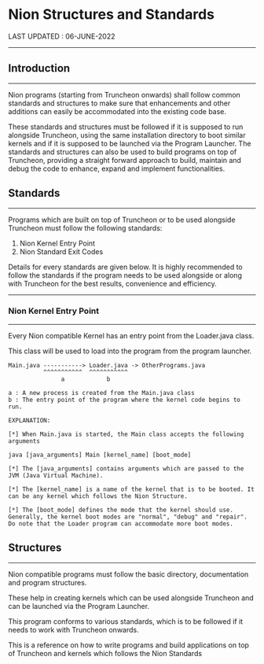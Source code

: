 # Nion Structures and Standards

LAST UPDATED : 06-JUNE-2022

---

## Introduction
---

Nion programs (starting from Truncheon onwards) shall follow common standards and structures to make sure that enhancements and other additions can easily be accommodated into the existing code base.

These standards and structures must be followed if it is supposed to run alongside Truncheon, using the same installation directory to boot similar kernels and if it is supposed to be launched via the Program Launcher. The standards and structures can also be used to build programs on top of Truncheon, providing a straight forward approach to build, maintain and debug the code to enhance, expand and implement functionalities.

## Standards
---

Programs which are built on top of Truncheon or to be used alongside Truncheon must follow the following standards:

1. Nion Kernel Entry Point
2. Nion Standard Exit Codes

Details for every standards are given below. It is highly recommended to follow the standards if the program needs to be used alongside or along with Truncheon for the best results, convenience and efficiency.

---

### Nion Kernel Entry Point
---

Every Nion compatible Kernel has an entry point from the Loader.java class.

This class will be used to load into the program from the program launcher.

```
Main.java -----------> Loader.java -> OtherPrograms.java
          ^^^^^^^^^^^  ^^^^^^^^^^^
               a            b

a : A new process is created from the Main.java class
b : The entry point of the program where the kernel code begins to run.

EXPLANATION:

[*] When Main.java is started, the Main class accepts the following arguments

java [java_arguments] Main [kernel_name] [boot_mode]

[*] The [java_arguments] contains arguments which are passed to the JVM (Java Virtual Machine).

[*] The [kernel_name] is a name of the kernel that is to be booted. It can be any kernel which follows the Nion Structure.

[*] The [boot_mode] defines the mode that the kernel should use. Generally, the kernel boot modes are "normal", "debug" and "repair". Do note that the Loader program can accommodate more boot modes.
```

## Structures
---

Nion compatible programs must follow the basic directory, documentation and program structures.

These help in creating kernels which can be used alongside Truncheon and can be launched via the Program Launcher.

This program conforms to various standards, which is to be followed if it needs to work with Truncheon onwards.

This is a reference on how to write programs and build applications on top of Truncheon and kernels which follows the Nion Standards